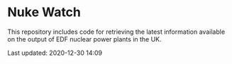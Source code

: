 # Nuke Watch

This repository includes code for retrieving the latest information available on the output of EDF nuclear power plants in the UK.

Last updated: 2020-12-30 14:09